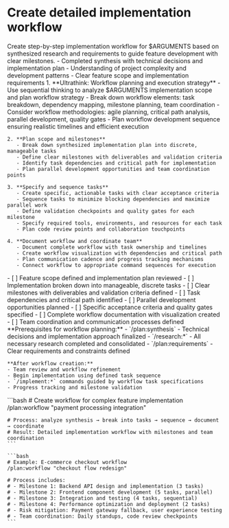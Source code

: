# Create detailed implementation workflow

<instructions>
  <context>
    Create step-by-step implementation workflow for $ARGUMENTS based on synthesized research and requirements to guide feature development with clear milestones.
  </context>

  <requirements>
    - Completed synthesis with technical decisions and implementation plan
    - Understanding of project complexity and development patterns
    - Clear feature scope and implementation requirements
  </requirements>

  <execution>
    1. **Ultrathink: Workflow planning and execution strategy**
       - Use sequential thinking to analyze $ARGUMENTS implementation scope and plan workflow strategy
       - Break down workflow elements: task breakdown, dependency mapping, milestone planning, team coordination
       - Consider workflow methodologies: agile planning, critical path analysis, parallel development, quality gates
       - Plan workflow development sequence ensuring realistic timelines and efficient execution

    2. **Plan scope and milestones**
       - Break down synthesized implementation plan into discrete, manageable tasks
       - Define clear milestones with deliverables and validation criteria
       - Identify task dependencies and critical path for implementation
       - Plan parallel development opportunities and team coordination points

    3. **Specify and sequence tasks**
       - Create specific, actionable tasks with clear acceptance criteria
       - Sequence tasks to minimize blocking dependencies and maximize parallel work
       - Define validation checkpoints and quality gates for each milestone
       - Specify required tools, environments, and resources for each task
       - Plan code review points and collaboration touchpoints

    4. **Document workflow and coordinate team**
       - Document complete workflow with task ownership and timelines
       - Create workflow visualization with dependencies and critical path
       - Plan communication cadence and progress tracking mechanisms
       - Connect workflow to appropriate command sequences for execution
  </execution>

  <validation>
    - [ ] Feature scope defined and implementation plan reviewed
    - [ ] Implementation broken down into manageable, discrete tasks
    - [ ] Clear milestones with deliverables and validation criteria defined
    - [ ] Task dependencies and critical path identified
    - [ ] Parallel development opportunities planned
    - [ ] Specific acceptance criteria and quality gates specified
    - [ ] Complete workflow documentation with visualization created
    - [ ] Team coordination and communication processes defined
  </validation>

  <workflow>
    **Prerequisites for workflow planning:**
    - `/plan:synthesis` - Technical decisions and implementation approach finalized
    - `/research:*` - All necessary research completed and consolidated
    - `/plan:requirements` - Clear requirements and constraints defined

    **After workflow creation:**
    - Team review and workflow refinement
    - Begin implementation using defined task sequence
    - `/implement:*` commands guided by workflow task specifications
    - Progress tracking and milestone validation
  </workflow>

  <examples>
    ```bash
    # Create workflow for complex feature implementation
    /plan:workflow "payment processing integration"

    # Process: analyze synthesis → break into tasks → sequence → document → coordinate
    # Result: Detailed implementation workflow with milestones and team coordination
    ```

    ```bash
    # Example: E-commerce checkout workflow
    /plan:workflow "checkout flow redesign"

    # Process includes:
    # - Milestone 1: Backend API design and implementation (3 tasks)
    # - Milestone 2: Frontend component development (5 tasks, parallel)
    # - Milestone 3: Integration and testing (4 tasks, sequential)
    # - Milestone 4: Performance optimization and deployment (2 tasks)
    # - Risk mitigation: Payment gateway fallback, user experience testing
    # - Team coordination: Daily standups, code review checkpoints
    ```

  </examples>
</instructions>